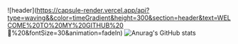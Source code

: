 ![header](https://capsule-render.vercel.app/api?type=waving&&color=timeGradient&height=300&section=header&text=WELCOME%20TO%20MY%20GITHUB%20	&#128075;%20&fontSize=30&animation=fadeIn)
![Anurag's GitHub stats](https://github-readme-stats.vercel.app/api?username=markerxz&show_icons=true&theme=radical)
